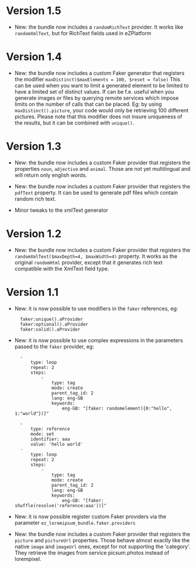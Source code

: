 Version 1.5
===========

* New: the bundle now includes a `randomRichText` provider. It works like `randomXmlText`, but for RichText fields used
    in eZPlatform

Version 1.4
===========

* New: the bundle now includes a custom Faker generator that registers the modifier `maxDistinct($maxElements = 100, $reset = false)`
    This can be used when you want to limit a generated element to be limited to have a limited set of distinct values.
    If can be f.e. useful when you generate images or files by querying remote services which impose limits on the
    number of calls that can be placed.
    Eg: by using `maxDistinct().picture`, your code would only be retrieving 100 different pictures.
    Please note that this modifier does not insure uniqueness of the results, but it can be combined with `unique()`. 

Version 1.3
===========

* New: the bundle now includes a custom Faker provider that registers the properties `noun`, `adjective` and `animal`.
    Those are not yet multilingual and will return only english words.

* New: the bundle now includes a custom Faker provider that registers the `pdfText` property. It can be used to generate
    pdf files which contain random rich text. 

* Minor tweaks to the xmlText generator


Version 1.2
===========

* New: the bundle now includes a custom Faker provider that registers the `randomXmlText($maxDepth=4, $maxWidth=4)` property.
    It works as the original `randomHtml` provider, except that it generates rich text compatible with the XmlText
    field type.


Version 1.1
===========

* New: it is now possible to use modifiers in the `faker` references, eg:

        faker:unique().aProvider
        faker:optional().aProvider
        faker:valid().aProvider

* New: it is now possible to use complex expressions in the parameters passed to the `faker` provider, eg:

        -
            type: loop
            repeat: 2
            steps:
                -
                    type: tag
                    mode: create
                    parent_tag_id: 2
                    lang: eng-GB
                    keywords:
                        eng-GB: "[faker: randomelement({0:"hello", 1:"world"})]"

        -
            type: reference
            mode: set
            identifier: aaa
            value: 'hello world'
        -
            type: loop
            repeat: 2
            steps:
                -
                    type: tag
                    mode: create
                    parent_tag_id: 2
                    lang: eng-GB
                    keywords:
                        eng-GB: "[faker: shuffle(resolve('reference:aaa'))]"

* New: it is now possible register custom Faker providers via the parameter `ez_loremipsum_bundle.faker.providers`

* New: the bundle now includes a custom Faker provider that registers the `picture` and `pictureUrl` properties.
    Those behave almost exactly like the native `image` and `imageUrl` ones, except for not supporting the 'category'.
    They retrieve the images from service picsum.photos instead of lorempixel. 
